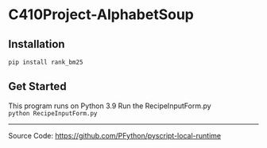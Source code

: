 # C410Project-AlphabetSoup
## Installation
```
pip install rank_bm25

```


## Get Started
This program runs on Python 3.9
Run the RecipeInputForm.py  
`python RecipeInputForm.py`

---
Source Code: https://github.com/PFython/pyscript-local-runtime
